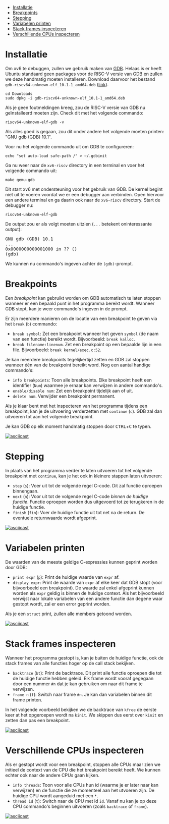- [Installatie](#installatie)
- [Breakpoints](#breakpoints)
- [Stepping](#stepping)
- [Variabelen printen](#variabelen-printen)
- [Stack frames inspecteren](#stack-frames-inspecteren)
- [Verschillende CPUs inspecteren](#verschillende-cpus-inspecteren)

# Installatie

Om xv6 te debuggen, zullen we gebruik maken van [GDB][gdb].
Helaas is er heeft Ubuntu standaard geen packages voor de RISC-V versie van GDB en zullen we deze handmatig moeten installeren.
Download daarvoor het bestand `gdb-riscv64-unknown-elf_10.1-1_amd64.deb` ([link](https://github.com/besturingssystemen/utilities/raw/master/gdb-riscv64-unknown-elf_10.1-1_amd64.deb)).

```shell
cd Downloads
sudo dpkg -i gdb-riscv64-unknown-elf_10.1-1_amd64.deb
```

Als je geen foutmeldingen kreeg, zou de RISC-V versie van GDB nu geïnstalleerd moeten zijn.
Check dit met het volgende commando:

```shell
riscv64-unknown-elf-gdb -v
```

Als alles goed is gegaan, zou dit onder andere het volgende moeten printen: "GNU gdb (GDB) 10.1".

Voor nu het volgende commando uit om GDB te configureren:

```shell
echo "set auto-load safe-path /" > ~/.gdbinit
```

Ga nu weer naar de `xv6-riscv` directory in een terminal en voer het volgende commando uit:

```shell
make qemu-gdb
```

Dit start xv6 met ondersteuning voor het gebruik van GDB.
De kernel begint niet uit te voeren voordat we er een debugger aan verbinden.
Open hiervoor een andere terminal en ga daarin ook naar de `xv6-riscv` directory.
Start de debugger nu:

```shell
riscv64-unknown-elf-gdb
```

De output zou er als volgt moeten uitzien (`...` betekent oninteressante output):
<pre>
GNU gdb (GDB) 10.1
...
0x0000000000001000 in ?? ()
(gdb)
</pre>

We kunnen nu commando's ingeven achter de `(gdb)`-prompt.

# Breakpoints

Een _breakpoint_ kan gebruikt worden om GDB automatisch te laten stoppen wanneer er een bepaald punt in het programma bereikt wordt.
Wanneer GDB stopt, kan je weer commando's ingeven in de prompt.

Er zijn meerdere manieren om de locatie van een breakpoint te geven via het `break` (`b`) commando:
- `break symbol`: Zet een breakpoint wanneer het geven `symbol` (de naam van een functie) bereikt wordt.
  Bijvoorbeeld: `break kalloc`.
- `break filename:linenum`. Zet een breakpoint op een bepaalde lijn in een file.
  Bijvoorbeeld: `break kernel/exec.c:52`.

Je kan meerdere breakpoints tegelijkertijd zetten en GDB zal stoppen wanneer één van de breakpoint bereikt word.
Nog een aantal handige commando's:
- `info breakpoints`: Toon alle breakpoints.
  Elke breakpoint heeft een identifier (`Num`) waarmee je ernaar kan verwijzen in andere commando's.
- `enable/disable num`: Zet een breakpoint tijdelijk aan of uit.
- `delete num`. Verwijder een breakpoint permanent.

Als je klaar bent met het inspecteren van het programma tijdens een breakpoint, kan je de uitvoering verderzetten met `continue` (`c`).
GDB zal dan uitvoeren tot aan het volgende breakpoint.

Je kan GDB op elk moment handmatig stoppen door <kbd>CTRL</kbd>+<kbd>C</kbd> te typen.

[![asciicast](img/breakpoints.svg)](https://asciinema.org/a/376454)

# Stepping

In plaats van het programma verder te laten uitvoeren tot het volgende breakpoint met `continue`, kan je het ook in kleinere stappen laten uitvoeren:
- `step` (`s`): Voer uit tot de volgende regel C-code.
  Dit zal functie oproepen binnengaan.
- `next` (`n`): Voor uit tot de volgende regel C-code _binnen de huidige functie_.
  Functie oproepen worden dus uitgevoerd tot ze terugkeren in de huidige functie.
- `finish` (`fin`): Voer de huidige functie uit tot net na de return.
  De eventuele returnwaarde wordt afgeprint.

[![asciicast](img/stepping.svg)](https://asciinema.org/a/376462)

# Variabelen printen

De waarden van de meeste geldige C-expressies kunnen geprint worden door GDB:
- `print expr` (`p`): Print de huidige waarde van `expr` af.
- `display expr`: Print de waarde van `expr` af elke keer dat GDB stopt (voor bijvoorbeeld een breakpoint).
  De waarde zal enkel afgeprint kunnen worden als `expr` geldig is binnen de huidige context.
  Als het bijvoorbeeld verwijst naar lokale variabelen van een andere functie dan degene waar gestopt wordt, zal er een error geprint worden.

Als je een `struct` print, zullen alle members getoond worden.

[![asciicast](img/printing.svg)](https://asciinema.org/a/376470)

# Stack frames inspecteren

Wanneer het programma gestopt is, kan je buiten de huidige functie, ook de stack frames van alle functies hoger op de call stack bekijken.
- `backtrace` (`bt`): Print de backtrace.
  Dit print alle functie oproepen die tot de huidige functie hebben geleid.
  Elk frame wordt vooraf gegegaan door een nummer `#n` dat je kan gebruiken om naar dit frame te verwijzen.
- `frame n` (`f`): Switch naar frame `#n`.
  Je kan dan variabelen binnen dit frame printen.

In het volgende voorbeeld bekijken we de backtrace van `kfree` de eerste keer at het opgeroepen wordt na `kinit`.
We skippen dus eerst over `kinit` en zetten dan pas een breakpoint.

[![asciicast](img/backtrace.svg)](https://asciinema.org/a/376476)

# Verschillende CPUs inspecteren

Als er gestopt wordt voor een breakpoint, stoppen alle CPUs maar zien we initieel de context van de CPU die het breakpoint bereikt heeft.
We kunnen echter ook naar de andere CPUs gaan kijken.
- `info threads`: Toon voor alle CPUs hun id (waarme je er later naar kan verwijzen) en de functie die ze momenteel aan het utvoeren zijn.
  De huidige CPU wordt aangeduid met een `*`.
- `thread id` (`t`): Switch naar de CPU met id `id`.
  Vanaf nu kan je op deze CPU commando's beginnen uitvoeren (zoals `backtrace` of `frame`).

[![asciicast](img/threads.svg)](https://asciinema.org/a/376486)

[gdb]: https://www.gnu.org/software/gdb/
